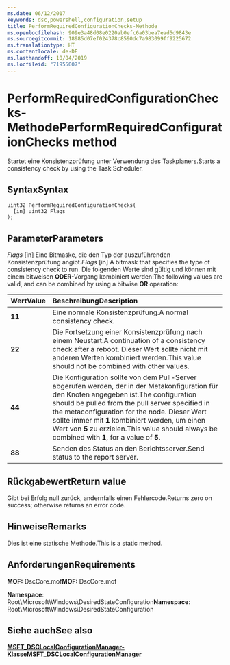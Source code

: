 ```yaml
---
ms.date: 06/12/2017
keywords: dsc,powershell,configuration,setup
title: PerformRequiredConfigurationChecks-Methode
ms.openlocfilehash: 909e3a48d08e0220ab0efc6a03bea7ead5d9843e
ms.sourcegitcommit: 18985d07ef024378c8590dc7a983099ff9225672
ms.translationtype: HT
ms.contentlocale: de-DE
ms.lasthandoff: 10/04/2019
ms.locfileid: "71955007"
---
```

# <a name="performrequiredconfigurationchecks-method"></a><span data-ttu-id="c657a-103">PerformRequiredConfigurationChecks-Methode</span><span class="sxs-lookup"><span data-stu-id="c657a-103">PerformRequiredConfigurationChecks method</span></span>

<span data-ttu-id="c657a-104">Startet eine Konsistenzprüfung unter Verwendung des Taskplaners.</span><span class="sxs-lookup"><span data-stu-id="c657a-104">Starts a consistency check by using the Task Scheduler.</span></span>

## <a name="syntax"></a><span data-ttu-id="c657a-105">Syntax</span><span class="sxs-lookup"><span data-stu-id="c657a-105">Syntax</span></span>

```mof
uint32 PerformRequiredConfigurationChecks(
  [in] uint32 Flags
);
```

## <a name="parameters"></a><span data-ttu-id="c657a-106">Parameter</span><span class="sxs-lookup"><span data-stu-id="c657a-106">Parameters</span></span>

<span data-ttu-id="c657a-107">*Flags* \[in\] Eine Bitmaske, die den Typ der auszuführenden Konsistenzprüfung angibt.</span><span class="sxs-lookup"><span data-stu-id="c657a-107">*Flags* \[in\] A bitmask that specifies the type of consistency check to run.</span></span> <span data-ttu-id="c657a-108">Die folgenden Werte sind gültig und können mit einem bitweisen **ODER**-Vorgang kombiniert werden:</span><span class="sxs-lookup"><span data-stu-id="c657a-108">The following values are valid, and can be combined by using a bitwise **OR** operation:</span></span>

|<span data-ttu-id="c657a-109">Wert</span><span class="sxs-lookup"><span data-stu-id="c657a-109">Value</span></span> |<span data-ttu-id="c657a-110">Beschreibung</span><span class="sxs-lookup"><span data-stu-id="c657a-110">Description</span></span> |
|:--- |:---|
|<span data-ttu-id="c657a-111">**1**</span><span class="sxs-lookup"><span data-stu-id="c657a-111">**1**</span></span> | <span data-ttu-id="c657a-112">Eine normale Konsistenzprüfung.</span><span class="sxs-lookup"><span data-stu-id="c657a-112">A normal consistency check.</span></span> |
|<span data-ttu-id="c657a-113">**2**</span><span class="sxs-lookup"><span data-stu-id="c657a-113">**2**</span></span> | <span data-ttu-id="c657a-114">Die Fortsetzung einer Konsistenzprüfung nach einem Neustart.</span><span class="sxs-lookup"><span data-stu-id="c657a-114">A continuation of a consistency check after a reboot.</span></span> <span data-ttu-id="c657a-115">Dieser Wert sollte nicht mit anderen Werten kombiniert werden.</span><span class="sxs-lookup"><span data-stu-id="c657a-115">This value should not be combined with other values.</span></span> |
|<span data-ttu-id="c657a-116">**4**</span><span class="sxs-lookup"><span data-stu-id="c657a-116">**4**</span></span> | <span data-ttu-id="c657a-117">Die Konfiguration sollte von dem Pull-Server abgerufen werden, der in der Metakonfiguration für den Knoten angegeben ist.</span><span class="sxs-lookup"><span data-stu-id="c657a-117">The configuration should be pulled from the pull server specified in the metaconfiguration for the node.</span></span> <span data-ttu-id="c657a-118">Dieser Wert sollte immer mit **1** kombiniert werden, um einen Wert von **5** zu erzielen.</span><span class="sxs-lookup"><span data-stu-id="c657a-118">This value should always be combined with **1**, for a value of **5**.</span></span> |
|<span data-ttu-id="c657a-119">**8**</span><span class="sxs-lookup"><span data-stu-id="c657a-119">**8**</span></span> | <span data-ttu-id="c657a-120">Senden des Status an den Berichtsserver.</span><span class="sxs-lookup"><span data-stu-id="c657a-120">Send status to the report server.</span></span> |

## <a name="return-value"></a><span data-ttu-id="c657a-121">Rückgabewert</span><span class="sxs-lookup"><span data-stu-id="c657a-121">Return value</span></span>

<span data-ttu-id="c657a-122">Gibt bei Erfolg null zurück, andernfalls einen Fehlercode.</span><span class="sxs-lookup"><span data-stu-id="c657a-122">Returns zero on success; otherwise returns an error code.</span></span>

## <a name="remarks"></a><span data-ttu-id="c657a-123">Hinweise</span><span class="sxs-lookup"><span data-stu-id="c657a-123">Remarks</span></span>

<span data-ttu-id="c657a-124">Dies ist eine statische Methode.</span><span class="sxs-lookup"><span data-stu-id="c657a-124">This is a static method.</span></span>

## <a name="requirements"></a><span data-ttu-id="c657a-125">Anforderungen</span><span class="sxs-lookup"><span data-stu-id="c657a-125">Requirements</span></span>

<span data-ttu-id="c657a-126">**MOF:** DscCore.mof</span><span class="sxs-lookup"><span data-stu-id="c657a-126">**MOF:** DscCore.mof</span></span>

<span data-ttu-id="c657a-127">**Namespace**: Root\Microsoft\Windows\DesiredStateConfiguration</span><span class="sxs-lookup"><span data-stu-id="c657a-127">**Namespace**: Root\Microsoft\Windows\DesiredStateConfiguration</span></span>

## <a name="see-also"></a><span data-ttu-id="c657a-128">Siehe auch</span><span class="sxs-lookup"><span data-stu-id="c657a-128">See also</span></span>

[<span data-ttu-id="c657a-129">**MSFT_DSCLocalConfigurationManager-Klasse**</span><span class="sxs-lookup"><span data-stu-id="c657a-129">**MSFT_DSCLocalConfigurationManager**</span></span>](msft-dsclocalconfigurationmanager.md)
